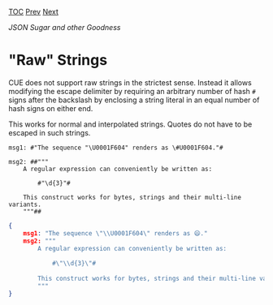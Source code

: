 [TOC](Readme.md) [Prev](stringlit.md) [Next](bytes.md)

_JSON Sugar and other Goodness_

# "Raw" Strings

CUE does not support raw strings in the strictest sense.
Instead it allows modifying the escape delimiter by requiring
an arbitrary number of hash `#` signs after the backslash by
enclosing a string literal in an equal number of hash signs on either end.

This works for normal and interpolated strings.
Quotes do not have to be escaped in such strings.

<!-- CUE editor -->
```
msg1: #"The sequence "\U0001F604" renders as \#U0001F604."#

msg2: ##"""
    A regular expression can conveniently be written as:

        #"\d{3}"#

    This construct works for bytes, strings and their multi-line variants.
    """##
```

<!-- JSON result -->
```json
{
    msg1: "The sequence \"\\U0001F604\" renders as 😄."
    msg2: """
        A regular expression can conveniently be written as:
        
            #\"\\d{3}\"#
        
        This construct works for bytes, strings and their multi-line variants.
        """
}
```
